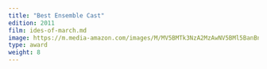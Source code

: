 ```yaml
---
title: "Best Ensemble Cast"
edition: 2011
film: ides-of-march.md
image: https://m.media-amazon.com/images/M/MV5BMTk3NzA2MzAwNV5BMl5BanBnXkFtZTcwODAwODQ3Ng@@._V1_FMjpg_UX1024_.jpg
type: award
weight: 8
---
```

